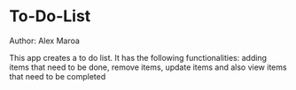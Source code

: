 # To-Do-List
Author: Alex Maroa


This app creates a to do list. It has the following functionalities: adding items that need to be done, remove items, update items and also view items that need to be completed 
